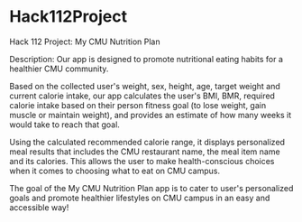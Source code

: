 # Hack112Project

Hack 112 Project: My CMU Nutrition Plan

Description: 
Our app is designed to promote nutritional eating habits for a healthier CMU community. 

Based on the collected user's weight, sex, height, age, target weight and current calorie intake, our app calculates the user's BMI, BMR, required calorie intake based on their person fitness goal (to lose weight, gain muscle or maintain weight), and provides an estimate of how many weeks it would take to reach that goal.

Using the calculated recommended calorie range, it displays personalized meal results that includes the CMU restaurant name, the meal item name and its calories. 
This allows the user to make health-conscious choices when it comes to choosing what to eat on CMU campus. 

The goal of the My CMU Nutrition Plan app is to cater to user's personalized goals and promote healthier lifestyles on CMU campus in an easy and accessible way! 

